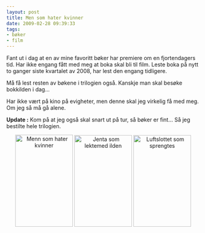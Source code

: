 ```yaml
---
layout: post
title: Men som hater kvinner
date: 2009-02-28 09:39:33
tags: 
- bøker
- film
---
```

Fant ut i dag at en av mine favoritt bøker har premiere om en fjortendagers tid. Har ikke engang fått med meg at boka skal bli til film. Leste boka på nytt to ganger siste kvartalet av 2008, har lest den engang tidligere.

Må få lest resten av bøkene i trilogien også. Kanskje man skal besøke bokkilden i dag...

Har ikke vært på kino på evigheter, men denne skal jeg virkelig få med meg. Om jeg så må gå alene.

**Update :** Kom på at jeg også skal snart ut på tur, så bøker er fint... Så jeg bestilte hele trilogien.

<div align="center"><a href="http://www.bokkilden.no/SamboWeb/produkt.do?produktId=1606306"><img class="size-full wp-image-775 alignnone" title="Menn som hater kvinner" src="http://pjatt.net/images/2009/03/mennsomhaterkvinner.jpeg" alt="Menn som hater kvinner" width="150" height="240"  /></a> <a href="http://www.bokkilden.no/SamboWeb/produkt.do?produktId=2587717"><img class="size-full wp-image-776 alignnone" title="Jenta som lektemed ilden" src="http://pjatt.net/images/2009/03/jentasomlektemedilden.jpeg" alt="Jenta som lektemed ilden" width="150" height="239"  /></a> <a href="http://www.bokkilden.no/SamboWeb/produkt.do?produktId=2775797"><img class="size-full wp-image-778 alignnone" title="Luftslottet som sprengtes" src="http://pjatt.net/images/2009/03/luftslottetsomsprengtes.jpeg" alt="Luftslottet som sprengtes" width="150" height="239"  /></a></div>
